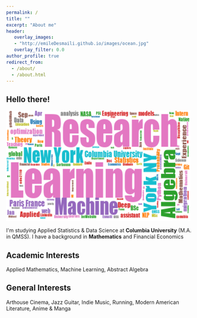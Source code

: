 ```yaml
---
permalink: /
title: ""
excerpt: "About me"
header:
   overlay_images: 
   - "http://emileDesmaili.github.io/images/ocean.jpg"
   overlay_filter: 0.0
author_profile: true
redirect_from: 
  - /about/
  - /about.html 
---
```


**Hello there!**
---

<img src="/images/wordcloud.png" alt="Word Cloud" width="500" height="300">


I'm studying Applied Statistics & Data Science at **Columbia University** (M.A. in QMSS). I have a background in **Mathematics** and Financial Economics


**Academic Interests**
---
Applied Mathematics, Machine Learning, Abstract Algebra



**General Interests**
---

Arthouse Cinema, Jazz Guitar, Indie Music, Running, Modern American Literature, Anime & Manga



